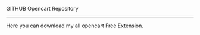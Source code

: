GITHUB Opencart Repository
**************************

Here you can download my all opencart Free Extension.